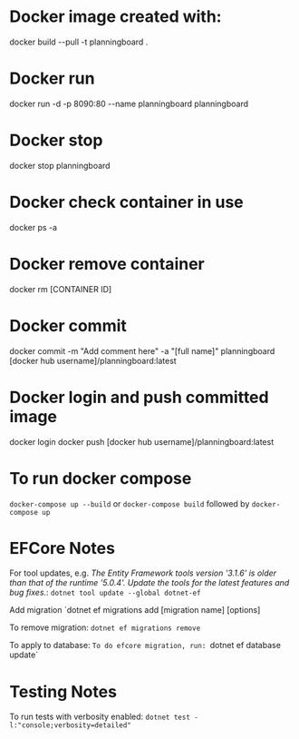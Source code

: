 # Docker image created with:
docker build --pull -t planningboard .

# Docker run
docker run -d -p 8090:80 --name planningboard planningboard

# Docker stop
docker stop planningboard

# Docker check container in use
docker ps -a

# Docker remove container
docker rm [CONTAINER ID]

# Docker commit
docker commit -m "Add comment here" -a "[full name]" planningboard [docker hub username]/planningboard:latest

# Docker login and push committed image
docker login
docker push [docker hub username]/planningboard:latest

# To run docker compose
`docker-compose up --build`
or
`docker-compose build` followed by `docker-compose up`


# EFCore Notes
For tool updates, e.g. _The Entity Framework tools version '3.1.6' is older than that of the runtime '5.0.4'. Update the tools for the latest features and bug fixes._:
    `dotnet tool update --global dotnet-ef`

Add migration
    `dotnet ef migrations add [migration name] [options]

To remove migration:
    `dotnet ef migrations remove`

To apply to database:
    `To do efcore migration, run:
    `dotnet ef database update`


# Testing Notes
To run tests with verbosity enabled:
`dotnet test -l:"console;verbosity=detailed"`
